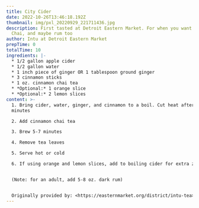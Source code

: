 ```yaml
---
title: City Cider
date: 2022-10-26T13:46:18.192Z
thumbnail: img/pxl_20220929_221711436.jpg
description: First tasted at Detroit Eastern Market. For when you want Cider,
  Chai, and maybe rum too
author: Intu at Detroit Eastern Market
prepTime: 0
totalTime: 10
ingredients: |-
  * 1﻿/2 gallon apple cider
  * 1﻿/2 gallon water
  * 1﻿ inch piece of ginger OR 1 tablespoon ground ginger
  * 3﻿ cinnamon sticks
  * 1﻿ oz. cinnamon chai tea
  * *O﻿ptional:* 1 orange slice
  * *O﻿ptional:* 2 lemon slices
content: >-
  1. B﻿ring cider, water, ginger, and cinnamon to a boil. Cut heat after five
  minutes

  2. A﻿dd cinnamon chai tea

  3. B﻿rew 5-7 minutes

  4. R﻿emove tea leaves

  5. S﻿erve hot or cold

  6. I﻿f using orange and lemon slices, add to boiling cider for extra zing. Add 1/2 tsp black pepper


  (﻿Note: for an adult, add 5-8 oz. dark rum)


  Originally provided by: <https://easternmarket.org/district/intu-tea>
---
```

